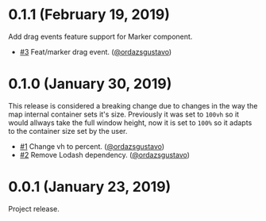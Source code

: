 # 0.1.1 (February 19, 2019)

Add drag events feature support for Marker component.

- [#3](https://github.com/ordazgustavo/here-maps-react/pull/3) Feat/marker drag
  event. ([@ordazsgustavo](https://github.com/ordazsgustavo))

# 0.1.0 (January 30, 2019)

This release is considered a breaking change due to changes in the way the map
internal container sets it's size. Previously it was set to `100vh` so it would
allways take the full window height, now it is set to `100%` so it adapts to
the container size set by the user.

- [#1](https://github.com/ordazgustavo/here-maps-react/pull/1) Change vh to
  percent. ([@ordazsgustavo](https://github.com/ordazsgustavo))
- [#2](https://github.com/ordazgustavo/here-maps-react/pull/2) Remove Lodash
  dependency. ([@ordazsgustavo](https://github.com/ordazsgustavo))

# 0.0.1 (January 23, 2019)

Project release.
